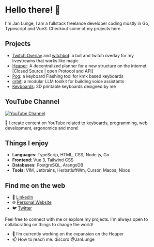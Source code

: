 <!-- Jan Lunge -->
# Hello there! 👋

I'm Jan Lunge, I am a fullstack freelance developer coding mostly in Go, Typescript and Vue3. Checkout some of my projects here.

## Projects
- [Twitch Overlay](https://github.com/JanLunge/twitch-overlay) and [witchbot](https://github.com/JanLunge/witchbot): a bot and twitch overlay for my livestreams that works like magic
- [Heaper](https://heaper.de): A decentralized planner for a new structure on the internet [Closed Source | open Protocol and API]
- [Pog](https://github.com/JanLunge/pog): a keyboard Flashing tool for kmk based keyboards
- [orbit](https://github.com/JanLunge/orbit): a modular LLM toolkit for building voice assistants
- [Keyboards](https://github.com/JanLunge/keyboards): 3D printable keyboards designed by me

## YouTube Channel

[![YouTube Channel](https://img.shields.io/badge/-Subscribe-red?style=for-the-badge&logo=youtube)](https://www.youtube.com/JanLunge)

🎥 I create content on YouTube related to keyboards, programming, web development, ergonomics and more!

## Things I enjoy

- **Languages**: TypeScrip, HTML, CSS, Node.js, Go
- **Frontend**: Vue 3, Tailwind CSS
- **Databases**: PostgreSQL, ArangoDB
- **Tools**: VIM, Jetbrains, HerbstluftWm, Cursor, Macos, Nixos

## Find me on the web

- 💼 [LinkedIn](https://www.linkedin.com/in/jan-lunge-9381881b4/)
- 🌐 [Personal Website](https://blog.wsto.re)
- 🐦 [Twitter](https://twitter.com/JanLunge)

Feel free to connect with me or explore my projects. I'm always open to collaborating on things to change the world!


- 🔭 I’m currently working on the expansion on the Heaper
- 📫 How to reach me: discord @JanLunge

